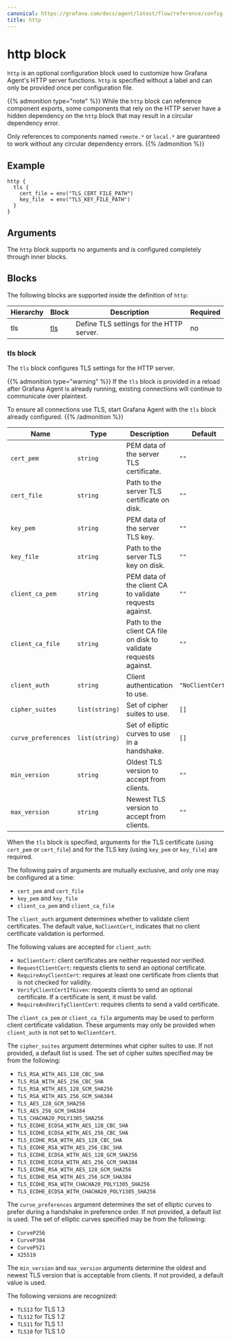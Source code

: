 ```yaml
---
canonical: https://grafana.com/docs/agent/latest/flow/reference/config-blocks/http/
title: http
---
```


# http block

`http` is an optional configuration block used to customize how Grafana Agent's
HTTP server functions. `http` is specified without a label and can only be
provided once per configuration file.

{{% admonition type="note" %}}
While the `http` block can reference component exports, some components that
rely on the HTTP server have a hidden dependency on the `http` block that may
result in a circular dependency error.

Only references to components named `remote.*` or `local.*` are guaranteed to
work without any circular dependency errors.
{{% /admonition %}}

## Example

```river
http {
  tls {
    cert_file = env("TLS_CERT_FILE_PATH")
    key_file  = env("TLS_KEY_FILE_PATH")
  }
}
```

## Arguments

The `http` block supports no arguments and is configured completely through
inner blocks.

## Blocks

The following blocks are supported inside the definition of `http`:

Hierarchy | Block | Description | Required
--------- | ----- | ----------- | --------
tls | [tls][] | Define TLS settings for the HTTP server. | no

[tls]: #tls-block

### tls block

The `tls` block configures TLS settings for the HTTP server.

{{% admonition type="warning" %}}
If the `tls` block is provided in a reload after Grafana Agent is already
running, existing connections will continue to communicate over plaintext.

To ensure all connections use TLS, start Grafana Agent with the `tls` block
already configured.
{{% /admonition %}}

Name | Type | Description | Default | Required
---- | ---- | ----------- | ------- | --------
`cert_pem` | `string` | PEM data of the server TLS certificate. | `""` | conditionally
`cert_file` | `string` | Path to the server TLS certificate on disk. | `""` | conditionally
`key_pem` | `string` | PEM data of the server TLS key. | `""` | conditionally
`key_file` | `string` | Path to the server TLS key on disk. | `""` | conditionally
`client_ca_pem` | `string` | PEM data of the client CA to validate requests against. | `""` | no
`client_ca_file` | `string` | Path to the client CA file on disk to validate requests against. | `""` | no
`client_auth` | `string` | Client authentication to use. | `"NoClientCert"` | no
`cipher_suites` | `list(string)` | Set of cipher suites to use. | `[]` | no
`curve_preferences` | `list(string)` | Set of elliptic curves to use in a handshake. | `[]` | no
`min_version` | `string` | Oldest TLS version to accept from clients. | `""` | no
`max_version` | `string` | Newest TLS version to accept from clients. | `""` | no

When the `tls` block is specified, arguments for the TLS certificate (using
`cert_pem` or `cert_file`) and for the TLS key (using `key_pem` or `key_file`)
are required.

The following pairs of arguments are mutually exclusive, and only one may be
configured at a time:

* `cert_pem` and `cert_file`
* `key_pem` and `key_file`
* `client_ca_pem` and `client_ca_file`

The `client_auth` argument determines whether to validate client certificates.
The default value, `NoClientCert`, indicates that no client certificate
validation is performed.

The following values are accepted for `client_auth`:

* `NoClientCert`: client certificates are neither requested nor verified.
* `RequestClientCert`: requests clients to send an optional certificate.
* `RequireAnyClientCert`: requires at least one certificate from clients that is not checked for validity.
* `VerifyClientCertIfGiven`: requests clients to send an optional certificate. If a certificate is sent, it must be valid.
* `RequireAndVerifyClientCert`: requires clients to send a valid certificate.

The `client_ca_pem` or `client_ca_file` arguments may be used to perform client
certificate validation. These arguments may only be provided when `client_auth`
is not set to `NoClientCert`.

The `cipher_suites` argument determines what cipher suites to use. If not
provided, a default list is used. The set of cipher suites specified may be
from the following:

* `TLS_RSA_WITH_AES_128_CBC_SHA`
* `TLS_RSA_WITH_AES_256_CBC_SHA`
* `TLS_RSA_WITH_AES_128_GCM_SHA256`
* `TLS_RSA_WITH_AES_256_GCM_SHA384`
* `TLS_AES_128_GCM_SHA256`
* `TLS_AES_256_GCM_SHA384`
* `TLS_CHACHA20_POLY1305_SHA256`
* `TLS_ECDHE_ECDSA_WITH_AES_128_CBC_SHA`
* `TLS_ECDHE_ECDSA_WITH_AES_256_CBC_SHA`
* `TLS_ECDHE_RSA_WITH_AES_128_CBC_SHA`
* `TLS_ECDHE_RSA_WITH_AES_256_CBC_SHA`
* `TLS_ECDHE_ECDSA_WITH_AES_128_GCM_SHA256`
* `TLS_ECDHE_ECDSA_WITH_AES_256_GCM_SHA384`
* `TLS_ECDHE_RSA_WITH_AES_128_GCM_SHA256`
* `TLS_ECDHE_RSA_WITH_AES_256_GCM_SHA384`
* `TLS_ECDHE_RSA_WITH_CHACHA20_POLY1305_SHA256`
* `TLS_ECDHE_ECDSA_WITH_CHACHA20_POLY1305_SHA256`

The `curve_preferences` argument determines the set of elliptic curves to
prefer during a handshake in preference order. If not provided, a default list
is used. The set of elliptic curves specified may be from the following:

* `CurveP256`
* `CurveP384`
* `CurveP521`
* `X25519`

The `min_version` and `max_version` arguments determine the oldest and newest
TLS version that is acceptable from clients. If not provided, a default value
is used.

The following versions are recognized:

* `TLS13` for TLS 1.3
* `TLS12` for TLS 1.2
* `TLS11` for TLS 1.1
* `TLS10` for TLS 1.0
